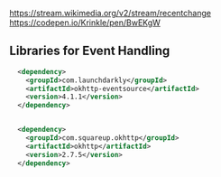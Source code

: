 https://stream.wikimedia.org/v2/stream/recentchange
https://codepen.io/Krinkle/pen/BwEKgW

## Libraries for Event Handling
```xml
  <dependency>
    <groupId>com.launchdarkly</groupId>
    <artifactId>okhttp-eventsource</artifactId>
    <version>4.1.1</version>
  </dependency>


  <dependency>
    <groupId>com.squareup.okhttp</groupId>
    <artifactId>okhttp</artifactId>
    <version>2.7.5</version>
  </dependency>
```